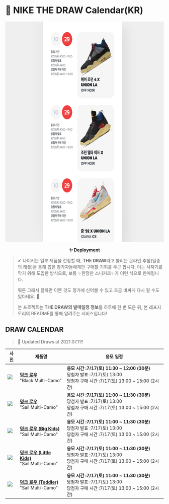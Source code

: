 # 👟 NIKE THE DRAW Calendar(KR)

<div align="center">
  <a href="https://junhoyeo.github.io/NIKE-THE-DRAW-Calendar/">
    <img src="./docs/images/preview.png" alt="Preview image of deployed application" height="700px" width="700px" />
  </a>
</div>

<p align="center">
  <a href="https://junhoyeo.github.io/NIKE-THE-DRAW-Calendar/">
    <strong>✨ Deployment</strong>
  </a>
</p>

> ✔ 나이키는 일부 제품을 런칭할 때, **THE DRAW**라고 불리는 온라인 추첨(일종의 래플)을 통해 뽑힌 참가자들에게만 구매할 기회를 주곤 합니다. 이는 사재기를 막기 위해 도입한 방식으로, 보통 ✨한정판 스니커즈✨가 이런 식으로 판매됩니다.
>
> 뭐튼 그래서 잘하면 이쁜 것도 정가에 신어볼 수 있고 조금 비싸게 다시 팔 수도 있다네요. 🤭
>
> 본 프로젝트는 **THE DRAW의 발매일정 정보**를 하루에 한 번 모은 뒤, 본 레포지토리의 README를 통해 알려주는 서비스입니다!

## DRAW CALENDAR

<!-- DRAW CALENDAR: START -->

> 👟 Updated Draws at 2021.07.11‼️

| 사진 | 제품명 | 응모 일정 |
| --- | ---- | ------- |
| <img src="https://static-breeze.nike.co.kr/kr/ko_kr/cmsstatic/product/DH0957-001/92a9b6a3-759c-4589-83ce-e1d024b344ec_primary.jpg?snkrBrowse" width="256" /> | <a href="https://www.nike.com/kr/launch/t/men/fw/nike-sportswear/DH0957-001/flcw70/nike-dunk-low-se"><strong>덩크 로우</strong><br /></a> "Black Multi-Camo" | <strong>응모 시간 :7/17(토) 11:30 ~ 12:00 (30분)</strong><br />당첨자 발표 :7/17(토) 13:00<br />당첨자 구매 시간 :7/17(토) 13:00 ~ 15:00 (2시간) |
| <img src="https://static-breeze.nike.co.kr/kr/ko_kr/cmsstatic/product/DH0957-100/c8aefd2e-9656-4b0c-9d68-9216c07fb7bc_primary.jpg?snkrBrowse" width="256" /> | <a href="https://www.nike.com/kr/launch/t/men/fw/nike-sportswear/DH0957-100/fpiu43/nike-dunk-low-se"><strong>덩크 로우</strong><br /></a> "Sail Multi-Camo" | <strong>응모 시간 :7/17(토) 11:00 ~ 11:30 (30분)</strong><br />당첨자 발표 :7/17(토) 13:00<br />당첨자 구매 시간 :7/17(토) 13:00 ~ 15:00 (2시간) |
| <img src="https://static-breeze.nike.co.kr/kr/ko_kr/cmsstatic/product/DB1909-100/1ab55cf3-6e5e-4663-aa8d-03b591831abb_primary.jpg?snkrBrowse" width="256" /> | <a href="https://www.nike.com/kr/launch/t/junior/fw/young-athletes/DB1909-100/ywsv74/nike-dunk-low-se-gs"><strong>덩크 로우 (Big Kids)</strong><br /></a> "Sail Multi-Camo" | <strong>응모 시간 :7/17(토) 11:00 ~ 11:30 (30분)</strong><br />당첨자 발표 :7/17(토) 13:00<br />당첨자 구매 시간 :7/17(토) 13:00 ~ 15:00 (2시간) |
| <img src="https://static-breeze.nike.co.kr/kr/ko_kr/cmsstatic/product/DB1900-100/a37abc8c-f811-4240-b942-130d0009dd03_primary.jpg?snkrBrowse" width="256" /> | <a href="https://www.nike.com/kr/launch/t/little-kids/fw/young-athletes/DB1900-100/ypff45/nike-dunk-low-se-ps"><strong>덩크 로우 (Little Kids)</strong><br /></a> "Sail Multi-Camo" | <strong>응모 시간 :7/17(토) 11:00 ~ 11:30 (30분)</strong><br />당첨자 발표 :7/17(토) 13:00<br />당첨자 구매 시간 :7/17(토) 13:00 ~ 15:00 (2시간) |
| <img src="https://static-breeze.nike.co.kr/kr/ko_kr/cmsstatic/product/DB1902-100/53acfde6-7ea6-4279-a4ad-2a030e3e7199_primary.jpg?snkrBrowse" width="256" /> | <a href="https://www.nike.com/kr/launch/t/baby/fw/young-athletes/DB1902-100/oqpr41/nike-dunk-low-se-tde"><strong>덩크 로우 (Toddler)</strong><br /></a> "Sail Multi-Camo" | <strong>응모 시간 :7/17(토) 11:00 ~ 11:30 (30분)</strong><br />당첨자 발표 :7/17(토) 13:00<br />당첨자 구매 시간 :7/17(토) 13:00 ~ 15:00 (2시간) |

<!-- DRAW CALENDAR: END -->
